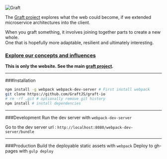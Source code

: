 ![Graft](https://rawgit.com/GraftJS/graft.io/master/static/images/graft_logo.svg)

The [Graft project](http://graft.io) explores what the web could become, if we extended microservice architectures into the client.   

When you graft something, it involves joining together parts to create a new whole.  
One that is hopefully more adaptable, resilient and ultimately interesting.

### [Explore our concepts and influences](http://wayfinder.co/pathways/5365c71219e552110093ba31/graft-full-stack-node-js-through-microservices)

__This is only the website. See the main [graft project](https://github.com/GraftJS/graft).__

---

###Installation

```bash
npm install -g webpack webpack-dev-server # First install webpack
git clone https://github.com/GraftJS/graft-io
# rm -rf .git # optionally remove git history
npm install # install dependencies
```

---

###Development
Run the dev server with ```webpack-dev-server```

Go to the dev server url : ```http://localhost:8080/webpack-dev-server/bundle```

---

###Production
Build the deployable static assets with ```webpack```
Deploy to gh-pages with ```gulp deploy```

